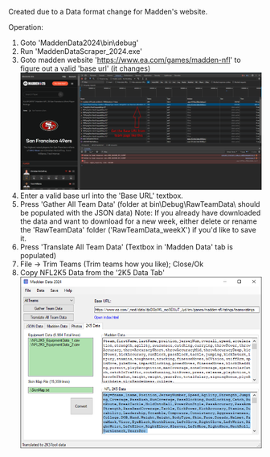 Created due to a Data format change for Madden's website.

Operation:
1. Goto  'MaddenData2024\bin\debug'
2. Run 'MaddenDataScraper_2024.exe' 
3. Goto madden website 'https://www.ea.com/games/madden-nfl' to figure out a valid 'base url' (it changes)
![Madden site image](BaseUrlHowTo.png)
4. Enter a valid base url into the 'Base URL' textbox.
5. Press 'Gather All Team Data' (folder at bin\Debug\RawTeamData\ should be populated with the JSON data)
   Note: If you already have downloaded the data and want to download for a new week, either delete or 
   rename the 'RawTeamData' folder ('RawTeamData_weekX') if you'd like to save it.
6. Press 'Translate All Team Data' (Textbox in 'Madden Data' tab is populated)
7. File -> Trim Teams  (Trim teams how you like); Close/Ok
8. Copy NFL2K5 Data from the '2K5 Data Tab'
![Madden site image](MaddenDataForm.png)

